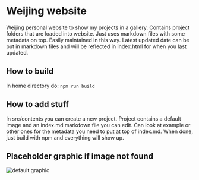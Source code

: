 # Weijing website
Weijing personal website to show my projects in a gallery.
Contains project folders that are loaded into website. Just uses markdown files with some metadata on top.
Easily maintained in this way.
Latest updated date can be put in markdown files and will be reflected in index.html for when you last updated.

## How to build
In home directory do:
```npm run build```

## How to add stuff
In src/contents you can create a new project. Project contains a default image and an index.md markdown file you can edit. Can look at example or other ones for the metadata you need to put at top of index.md. When done, just build with npm and everything will show up.

## Placeholder graphic if image not found
![default graphic](src/global-assets/default.gif)
